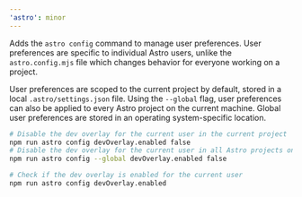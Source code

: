 ```yaml
---
'astro': minor
---
```


Adds the `astro config` command to manage user preferences. User preferences are specific to individual Astro users, unlike the `astro.config.mjs` file which changes behavior for everyone working on a project.

User preferences are scoped to the current project by default, stored in a local `.astro/settings.json` file. Using the `--global` flag, user preferences can also be applied to every Astro project on the current machine. Global user preferences are stored in an operating system-specific location.

```sh
# Disable the dev overlay for the current user in the current project
npm run astro config devOverlay.enabled false
# Disable the dev overlay for the current user in all Astro projects on this machine
npm run astro config --global devOverlay.enabled false

# Check if the dev overlay is enabled for the current user
npm run astro config devOverlay.enabled
```

